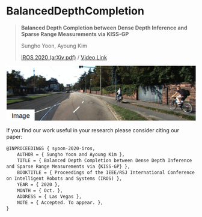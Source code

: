 # BalancedDepthCompletion

> **Balanced Depth Completion between Dense Depth Inference and Sparse Range Measurements via KISS-GP**
>
> Sungho Yoon, Ayoung Kim
>
> [IROS 2020 (arXiv pdf)](https://arxiv.org/abs/2008.05158)  / [Video Link](https://www.youtube.com/watch?v=x8n0lvjvorg)

<p align="center">
  <img src="assets/teaser.gif" alt="example input output gif" width="600" />
</p>

If you find our work useful in your research please consider citing our paper:
```
@INPROCEEDINGS { syoon-2020-iros,
    AUTHOR = { Sungho Yoon and Ayoung Kim },
    TITLE = { Balanced Depth Completion between Dense Depth Inference and Sparse Range Measurements via {KISS-GP} },
    BOOKTITLE = { Proceedings of the IEEE/RSJ International Conference on Intelligent Robots and Systems (IROS) },
    YEAR = { 2020 },
    MONTH = { Oct. },
    ADDRESS = { Las Vegas },
    NOTE = { Accepted. To appear. },
}
```
